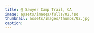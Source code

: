 ```yaml
---
title: @ Sawyer Camp Trail, CA
image: assets/images/fulls/02.jpg
thumbnail: assets/images/thumbs/02.jpg
caption:
---
```

